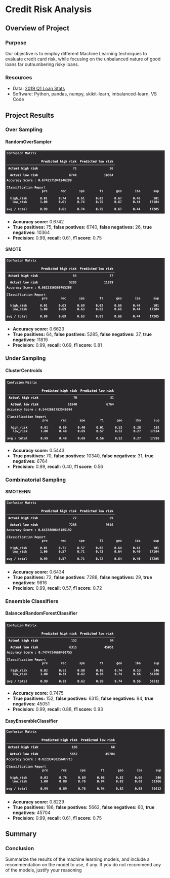 # Credit Risk Analysis

## Overview of Project

### Purpose

Our objective is to employ different Machine Learning techniques to evaluate credit card risk, while focusing on the unbalanced nature of good loans far outnumbering risky loans.

### Resources
- Data: [2019 Q1 Loan Stats](Module-17-Challenge-Resources/LoanStats_2019Q1.csv)
- Software: Python, pandas, numpy, skikit-learn, imbalanced-learn, VS Code

## Project Results

### Over Sampling
#### RandomOverSampler
<img src='Module-17-Challenge-Resources/images/random_over_sample_report.png'>

- <strong>Accuracy score:</strong> 0.6742
- <strong>True positives:</strong> 75, <strong>false postives:</strong> 6740, <strong>false negatives:</strong> 26, <strong>true negatives:</strong> 10364
- <strong>Precision:</strong> 0.99, <strong>recall:</strong> 0.61, <strong>f1 score:</strong> 0.75

#### SMOTE
<img src='Module-17-Challenge-Resources/images/smote_report.png'>

- <strong>Accuracy score:</strong> 0.6623
- <strong>True positives:</strong> 64, <strong>false postives:</strong> 5285, <strong>false negatives:</strong> 37, <strong>true negatives:</strong> 11819
- <strong>Precision:</strong> 0.99, <strong>recall:</strong> 0.69, <strong>f1 score:</strong> 0.81

### Under Sampling
#### ClusterCentroids
<img src='Module-17-Challenge-Resources/images/cluster_centroid_report.png'>

- <strong>Accuracy score:</strong> 0.5443
- <strong>True positives:</strong> 70, <strong>false postives:</strong> 10340, <strong>false negatives:</strong> 31, <strong>true negatives:</strong> 6764
- <strong>Precision:</strong> 0.99, <strong>recall:</strong> 0.40, <strong>f1 score:</strong> 0.56

### Combinatorial Sampling
#### SMOTEENN
<img src='Module-17-Challenge-Resources/images/smoteenn_report.png'>

- <strong>Accuracy score:</strong> 0.6434
- <strong>True positives:</strong> 72, <strong>false postives:</strong> 7288, <strong>false negatives:</strong> 29, <strong>true negatives:</strong> 9816
- <strong>Precision:</strong> 0.99, <strong>recall:</strong> 0.57, <strong>f1 score:</strong> 0.72

### Ensemble Classifiers
#### BalancedRandomForestClassifier
<img src='Module-17-Challenge-Resources/images/random_forest_report.png'>

- <strong>Accuracy score:</strong> 0.7475
- <strong>True positives:</strong> 152, <strong>false postives:</strong> 6315, <strong>false negatives:</strong> 94, <strong>true negatives:</strong> 45051
- <strong>Precision:</strong> 0.99, <strong>recall:</strong> 0.88, <strong>f1 score:</strong> 0.93

#### EasyEnsembleClassifier
<img src='Module-17-Challenge-Resources/images/easy_ensemble_report.png'>

- <strong>Accuracy score:</strong> 0.8229
- <strong>True positives:</strong> 186, <strong>false postives:</strong> 5662, <strong>false negatives:</strong> 60, <strong>true negatives:</strong> 45704
- <strong>Precision:</strong> 0.99, <strong>recall:</strong> 0.61, <strong>f1 score:</strong> 0.75

## Summary
### Conclusion
Summarize the results of the machine learning models, and include a recommendation on the model to use, if any. If you do not recommend any of the models, justify your reasoning